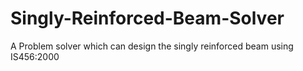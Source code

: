 # Singly-Reinforced-Beam-Solver
A Problem solver which can design the singly reinforced beam using IS456:2000
